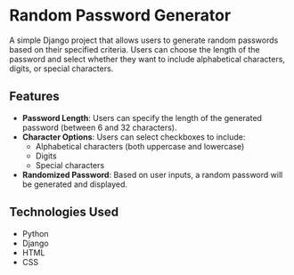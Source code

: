 # Random Password Generator

A simple Django project that allows users to generate random passwords based on their specified criteria. Users can choose the length of the password and select whether they want to include alphabetical characters, digits, or special characters.

## Features

- **Password Length**: Users can specify the length of the generated password (between 6 and 32 characters).
- **Character Options**: Users can select checkboxes to include:
  - Alphabetical characters (both uppercase and lowercase)
  - Digits
  - Special characters
- **Randomized Password**: Based on user inputs, a random password will be generated and displayed.

## Technologies Used

- Python
- Django
- HTML
- CSS
